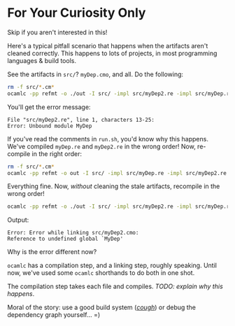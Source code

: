 # For Your Curiosity Only

Skip if you aren't interested in this!

Here's a typical pitfall scenario that happens when the artifacts aren't cleaned correctly. This happens to lots of projects, in most programming languages & build tools.

See the artifacts in `src/`? `myDep.cmo`, and all. Do the following:

```sh
rm -f src/*.cm*
ocamlc -pp refmt -o ./out -I src/ -impl src/myDep2.re -impl src/myDep.re -impl src/test.re
```

You'll get the error message:

```
File "src/myDep2.re", line 1, characters 13-25:
Error: Unbound module MyDep
```

If you've read the comments in `run.sh`, you'd know why this happens. We've compiled `myDep.re` and `myDep2.re` in the wrong order! Now, re-compile in the right order:

```sh
rm -f src/*.cm*
ocamlc -pp refmt -o out -I src/ -impl src/myDep.re -impl src/myDep2.re -impl src/test.re
```

Everything fine. Now, *without* cleaning the stale artifacts, recompile in the wrong order!

```sh
ocamlc -pp refmt -o ./out -I src/ -impl src/myDep2.re -impl src/myDep.re -impl src/test.re
```

Output:

```
Error: Error while linking src/myDep2.cmo:
Reference to undefined global `MyDep'
```

Why is the error different now?

`ocamlc` has a compilation step, and a linking step, roughly speaking. Until now, we've used some `ocamlc` shorthands to do both in one shot.

The compilation step takes each file and compiles. *TODO: explain why this happens*.

Moral of the story: use a good build system ([*cough*](http://bucklescript.github.io/bucklescript/Manual.html#_bucklescript_build_system_code_bsb_code)) or debug the dependency graph yourself... =)
